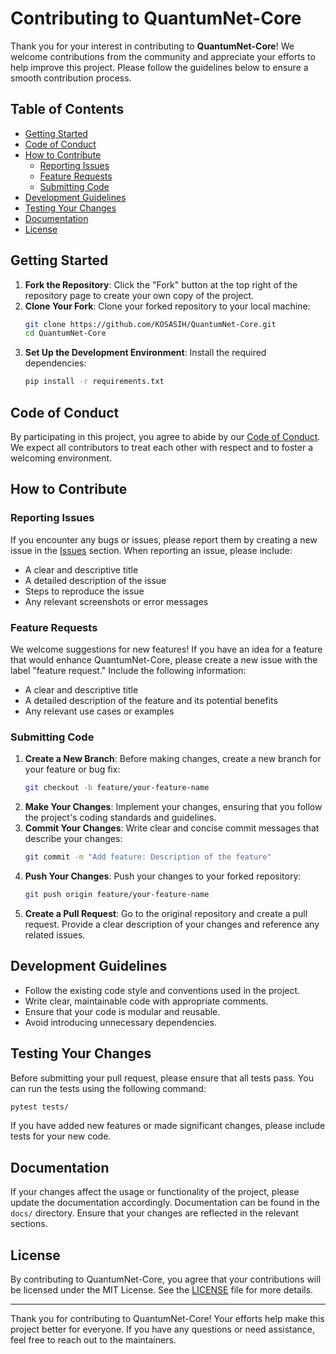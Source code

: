 # Contributing to QuantumNet-Core

Thank you for your interest in contributing to **QuantumNet-Core**! We welcome contributions from the community and appreciate your efforts to help improve this project. Please follow the guidelines below to ensure a smooth contribution process.

## Table of Contents

- [Getting Started](#getting-started)
- [Code of Conduct](#code-of-conduct)
- [How to Contribute](#how-to-contribute)
  - [Reporting Issues](#reporting-issues)
  - [Feature Requests](#feature-requests)
  - [Submitting Code](#submitting-code)
- [Development Guidelines](#development-guidelines)
- [Testing Your Changes](#testing-your-changes)
- [Documentation](#documentation)
- [License](#license)

## Getting Started

1. **Fork the Repository**: Click the "Fork" button at the top right of the repository page to create your own copy of the project.
2. **Clone Your Fork**: Clone your forked repository to your local machine:
   ```bash
   git clone https://github.com/KOSASIH/QuantumNet-Core.git
   cd QuantumNet-Core
   ```
3. **Set Up the Development Environment**: Install the required dependencies:
   ```bash
   pip install -r requirements.txt
   ```

## Code of Conduct

By participating in this project, you agree to abide by our [Code of Conduct](CODE_OF_CONDUCT.md). We expect all contributors to treat each other with respect and to foster a welcoming environment.

## How to Contribute

### Reporting Issues

If you encounter any bugs or issues, please report them by creating a new issue in the [Issues](https://github.com/KOSASIH/QuantumNet-Core/issues) section. When reporting an issue, please include:

- A clear and descriptive title
- A detailed description of the issue
- Steps to reproduce the issue
- Any relevant screenshots or error messages

### Feature Requests

We welcome suggestions for new features! If you have an idea for a feature that would enhance QuantumNet-Core, please create a new issue with the label "feature request." Include the following information:

- A clear and descriptive title
- A detailed description of the feature and its potential benefits
- Any relevant use cases or examples

### Submitting Code

1. **Create a New Branch**: Before making changes, create a new branch for your feature or bug fix:
   ```bash
   git checkout -b feature/your-feature-name
   ```
2. **Make Your Changes**: Implement your changes, ensuring that you follow the project's coding standards and guidelines.
3. **Commit Your Changes**: Write clear and concise commit messages that describe your changes:
   ```bash
   git commit -m "Add feature: Description of the feature"
   ```
4. **Push Your Changes**: Push your changes to your forked repository:
   ```bash
   git push origin feature/your-feature-name
   ```
5. **Create a Pull Request**: Go to the original repository and create a pull request. Provide a clear description of your changes and reference any related issues.

## Development Guidelines

- Follow the existing code style and conventions used in the project.
- Write clear, maintainable code with appropriate comments.
- Ensure that your code is modular and reusable.
- Avoid introducing unnecessary dependencies.

## Testing Your Changes

Before submitting your pull request, please ensure that all tests pass. You can run the tests using the following command:

```bash
pytest tests/
```

If you have added new features or made significant changes, please include tests for your new code.

## Documentation

If your changes affect the usage or functionality of the project, please update the documentation accordingly. Documentation can be found in the `docs/` directory. Ensure that your changes are reflected in the relevant sections.

## License

By contributing to QuantumNet-Core, you agree that your contributions will be licensed under the MIT License. See the [LICENSE](LICENSE) file for more details.

---

Thank you for contributing to QuantumNet-Core! Your efforts help make this project better for everyone. If you have any questions or need assistance, feel free to reach out to the maintainers.
